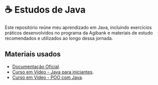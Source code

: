 # ☕ Estudos de Java
Este repositório reúne meu aprendizado em Java, incluindo exercícios práticos desenvolvidos no programa da Agibank e materiais de estudo recomendados e utilizados ao longo dessa jornada.

## Materiais usados
- [Documentação Oficial](https://docs.oracle.com/javase/tutorial/java/index.html).
- [Curso em Vídeo - Java para iniciantes](https://www.youtube.com/playlist?list=PLHz_AreHm4dkI2ZdjTwZA4mPMxWTfNSpR).
- [Curso em Vídeo - POO com Java](https://www.youtube.com/playlist?list=PLHz_AreHm4dkqe2aR0tQK74m8SFe-aGsY).